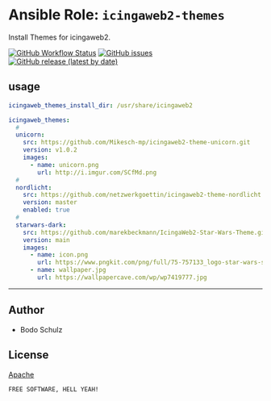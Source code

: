 
# Ansible Role:  `icingaweb2-themes`

Install Themes for icingaweb2.


[![GitHub Workflow Status](https://img.shields.io/github/workflow/status/bodsch/ansible-icingaweb2-themes/CI)][ci]
[![GitHub issues](https://img.shields.io/github/issues/bodsch/ansible-icingaweb2-themes)][issues]
[![GitHub release (latest by date)](https://img.shields.io/github/v/release/bodsch/ansible-icingaweb2-themes)][releases]

[ci]: https://github.com/bodsch/ansible-icingaweb2-themes/actions
[issues]: https://github.com/bodsch/ansible-icingaweb2-themes/issues?q=is%3Aopen+is%3Aissue
[releases]: https://github.com/bodsch/ansible-icingaweb2-themes/releases


## usage

```yaml
icingaweb_themes_install_dir: /usr/share/icingaweb2

icingaweb_themes:
  #
  unicorn:
    src: https://github.com/Mikesch-mp/icingaweb2-theme-unicorn.git
    version: v1.0.2
    images:
      - name: unicorn.png
        url: http://i.imgur.com/SCfMd.png
  #
  nordlicht:
    src: https://github.com/netzwerkgoettin/icingaweb2-theme-nordlicht.git
    version: master
    enabled: true
  #
  starwars-dark:
    src: https://github.com/marekbeckmann/IcingaWeb2-Star-Wars-Theme.git
    version: main
    images:
      - name: icon.png
        url: https://www.pngkit.com/png/full/75-757133_logo-star-wars-star-wars-logo-black-and.png
      - name: wallpaper.jpg
        url: https://wallpapercave.com/wp/wp7419777.jpg
```


---

## Author

- Bodo Schulz

## License

[Apache](LICENSE)

`FREE SOFTWARE, HELL YEAH!`
